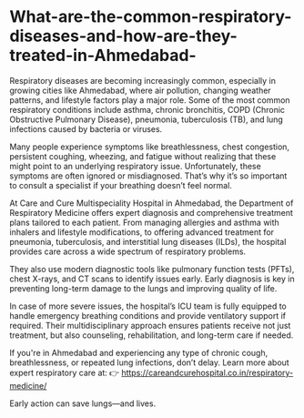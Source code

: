 # What-are-the-common-respiratory-diseases-and-how-are-they-treated-in-Ahmedabad-

Respiratory diseases are becoming increasingly common, especially in growing cities like Ahmedabad, where air pollution, changing weather patterns, and lifestyle factors play a major role. Some of the most common respiratory conditions include asthma, chronic bronchitis, COPD (Chronic Obstructive Pulmonary Disease), pneumonia, tuberculosis (TB), and lung infections caused by bacteria or viruses.

Many people experience symptoms like breathlessness, chest congestion, persistent coughing, wheezing, and fatigue without realizing that these might point to an underlying respiratory issue. Unfortunately, these symptoms are often ignored or misdiagnosed. That’s why it’s so important to consult a specialist if your breathing doesn’t feel normal.

At Care and Cure Multispeciality Hospital in Ahmedabad, the Department of Respiratory Medicine offers expert diagnosis and comprehensive treatment plans tailored to each patient. From managing allergies and asthma with inhalers and lifestyle modifications, to offering advanced treatment for pneumonia, tuberculosis, and interstitial lung diseases (ILDs), the hospital provides care across a wide spectrum of respiratory problems.

They also use modern diagnostic tools like pulmonary function tests (PFTs), chest X-rays, and CT scans to identify issues early. Early diagnosis is key in preventing long-term damage to the lungs and improving quality of life.

In case of more severe issues, the hospital’s ICU team is fully equipped to handle emergency breathing conditions and provide ventilatory support if required. Their multidisciplinary approach ensures patients receive not just treatment, but also counseling, rehabilitation, and long-term care if needed.

If you're in Ahmedabad and experiencing any type of chronic cough, breathlessness, or repeated lung infections, don’t delay. Learn more about expert respiratory care at:
👉 https://careandcurehospital.co.in/respiratory-medicine/

Early action can save lungs—and lives.
